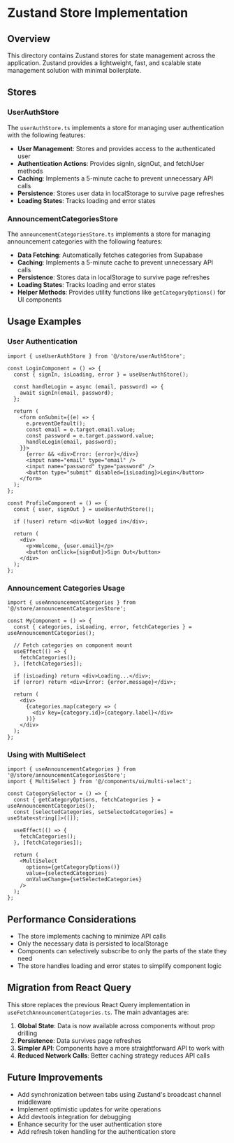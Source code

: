# Zustand Store Implementation

## Overview

This directory contains Zustand stores for state management across the application. Zustand provides a lightweight, fast, and scalable state management solution with minimal boilerplate.

## Stores

### UserAuthStore

The `userAuthStore.ts` implements a store for managing user authentication with the following features:

- **User Management**: Stores and provides access to the authenticated user
- **Authentication Actions**: Provides signIn, signOut, and fetchUser methods
- **Caching**: Implements a 5-minute cache to prevent unnecessary API calls
- **Persistence**: Stores user data in localStorage to survive page refreshes
- **Loading States**: Tracks loading and error states

### AnnouncementCategoriesStore

The `announcementCategoriesStore.ts` implements a store for managing announcement categories with the following features:

- **Data Fetching**: Automatically fetches categories from Supabase
- **Caching**: Implements a 5-minute cache to prevent unnecessary API calls
- **Persistence**: Stores data in localStorage to survive page refreshes
- **Loading States**: Tracks loading and error states
- **Helper Methods**: Provides utility functions like `getCategoryOptions()` for UI components

## Usage Examples

### User Authentication

```tsx
import { useUserAuthStore } from '@/store/userAuthStore';

const LoginComponent = () => {
  const { signIn, isLoading, error } = useUserAuthStore();
  
  const handleLogin = async (email, password) => {
    await signIn(email, password);
  };
  
  return (
    <form onSubmit={(e) => {
      e.preventDefault();
      const email = e.target.email.value;
      const password = e.target.password.value;
      handleLogin(email, password);
    }}>
      {error && <div>Error: {error}</div>}
      <input name="email" type="email" />
      <input name="password" type="password" />
      <button type="submit" disabled={isLoading}>Login</button>
    </form>
  );
};

const ProfileComponent = () => {
  const { user, signOut } = useUserAuthStore();
  
  if (!user) return <div>Not logged in</div>;
  
  return (
    <div>
      <p>Welcome, {user.email}</p>
      <button onClick={signOut}>Sign Out</button>
    </div>
  );
};
```

### Announcement Categories Usage

```tsx
import { useAnnouncementCategories } from '@/store/announcementCategoriesStore';

const MyComponent = () => {
  const { categories, isLoading, error, fetchCategories } = useAnnouncementCategories();
  
  // Fetch categories on component mount
  useEffect(() => {
    fetchCategories();
  }, [fetchCategories]);
  
  if (isLoading) return <div>Loading...</div>;
  if (error) return <div>Error: {error.message}</div>;
  
  return (
    <div>
      {categories.map(category => (
        <div key={category.id}>{category.label}</div>
      ))}
    </div>
  );
};
```

### Using with MultiSelect

```tsx
import { useAnnouncementCategories } from '@/store/announcementCategoriesStore';
import { MultiSelect } from '@/components/ui/multi-select';

const CategorySelector = () => {
  const { getCategoryOptions, fetchCategories } = useAnnouncementCategories();
  const [selectedCategories, setSelectedCategories] = useState<string[]>([]);
  
  useEffect(() => {
    fetchCategories();
  }, [fetchCategories]);
  
  return (
    <MultiSelect
      options={getCategoryOptions()}
      value={selectedCategories}
      onValueChange={setSelectedCategories}
    />
  );
};
```

## Performance Considerations

- The store implements caching to minimize API calls
- Only the necessary data is persisted to localStorage
- Components can selectively subscribe to only the parts of the state they need
- The store handles loading and error states to simplify component logic

## Migration from React Query

This store replaces the previous React Query implementation in `useFetchAnnouncementCategories.ts`. The main advantages are:

1. **Global State**: Data is now available across components without prop drilling
2. **Persistence**: Data survives page refreshes
3. **Simpler API**: Components have a more straightforward API to work with
4. **Reduced Network Calls**: Better caching strategy reduces API calls

## Future Improvements

- Add synchronization between tabs using Zustand's broadcast channel middleware
- Implement optimistic updates for write operations
- Add devtools integration for debugging
- Enhance security for the user authentication store
- Add refresh token handling for the authentication store